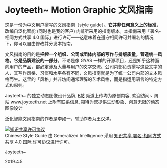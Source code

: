 # Joyteeth~ Motion Graphic 文风指南

这是一份为中文用户撰写的文风指南（style guide）。**它并非任何意义上的标准**，改编自泛化智能 (同时也是我的客户) 内部所采用的指南版本。本指南采用「署名-相同方式共享 4.0 国际」进行许可——这意味着在遵守相同许可并署名的情况下，你可以自由修改并分发本指南。

文风指南的目的是**把控一个组织、公司或团体内部的写作与排版质量，营造统一风格。它是品牌建设的一部分**。不论是像 GAAS 一样的开源项目，还是知乎这种面向用户的产品，都必定涉及大量与用户的文字交流。公司内部负责撰写这些文字的人，其写作风格、习惯和水平各有不同，文风指南就是为了统一公司内部的文本风格而生。这里的「风格」并非坊间通常理解的艺术风格，而是指运用语言的特定方式和原则。

Joyteeth~ 的独立动态图像设计品牌, <a href="https://space.bilibili.com/27095475" rel="nofollow noreferrer">B站</a>
频道上传均为原创内容, 欢迎访问~
网站 www.joyteeth.net 上附有联系信息, 期待为您提供生动形象、创意无限的动态图像设计 

泛化智能文风指南的作者是李如一，辅助作者为王汉洋。

<a rel="license" href="http://creativecommons.org/licenses/by-sa/4.0/"><img alt="知识共享许可协议" style="border-width:0" src="https://i.creativecommons.org/l/by-sa/4.0/88x31.png" /></a><br /><span xmlns:dct="http://purl.org/dc/terms/" href="http://purl.org/dc/dcmitype/Text" property="dct:title" rel="dct:type">Chinese Style Guide</span> 由 <span xmlns:cc="http://creativecommons.org/ns#" property="cc:attributionName">Generalized Intelligence</span> 采用 <a rel="license" href="http://creativecommons.org/licenses/by-sa/4.0/">知识共享 署名-相同方式共享 4.0 国际 许可协议</a>进行许可。


Joyteeth~

2019.4.5
